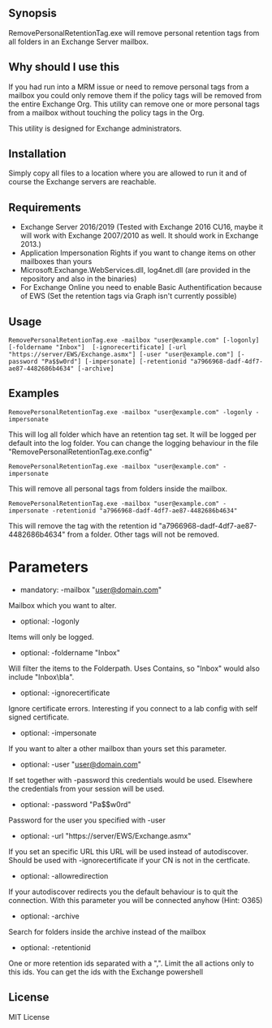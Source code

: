 ## Synopsis

RemovePersonalRetentionTag.exe will remove personal retention tags from all folders in an Exchange Server mailbox.

## Why should I use this

If you had run into a MRM issue or need to remove personal tags from a mailbox you could only remove them if the policy tags
will be removed from the entire Exchange Org. This utility can remove one or more personal tags from a mailbox without 
touching the policy tags in the Org.

This utility is designed for Exchange administrators.

## Installation

Simply copy all files to a location where you are allowed to run it and of course the Exchange servers are reachable.

## Requirements
* Exchange Server 2016/2019 (Tested with Exchange 2016 CU16, maybe it will work with Exchange 2007/2010 as well. It should work in Exchange 2013.)
* Application Impersonation Rights if you want to change items on other mailboxes than yours
* Microsoft.Exchange.WebServices.dll, log4net.dll (are provided in the repository and also in the binaries)
* For Exchange Online you need to enable Basic Authentification because of EWS (Set the retention tags via Graph isn't currently possible)

## Usage
```
RemovePersonalRetentionTag.exe -mailbox "user@example.com" [-logonly] [-foldername "Inbox"]  [-ignorecertificate] [-url "https://server/EWS/Exchange.asmx"] [-user "user@example.com"] [-password "Pa$$w0rd"] [-impersonate] [-retentionid "a7966968-dadf-4df7-ae87-4482686b4634" [-archive]
```

## Examples
```
RemovePersonalRetentionTag.exe -mailbox "user@example.com" -logonly -impersonate
```
This will log all folder which have an retention tag set. It will be logged per default into the log folder. You can change the logging behaviour in the file "RemovePersonalRetentionTag.exe.config"


```
RemovePersonalRetentionTag.exe -mailbox "user@example.com" -impersonate
```
This will remove all personal tags from folders inside the mailbox.

```
RemovePersonalRetentionTag.exe -mailbox "user@example.com" -impersonate -retentionid "a7966968-dadf-4df7-ae87-4482686b4634"
```
This will remove the tag with the retention id "a7966968-dadf-4df7-ae87-4482686b4634" from a folder. Other tags will not be removed.



# Parameters
* mandatory: -mailbox "user@domain.com"

Mailbox which you want to alter.

* optional: -logonly

Items will only be logged.

* optional: -foldername "Inbox"

Will filter the items to the Folderpath. Uses Contains, so "Inbox" would also include "Inbox\bla".

* optional: -ignorecertificate

Ignore certificate errors. Interesting if you connect to a lab config with self signed certificate.

* optional: -impersonate

If you want to alter a other mailbox than yours set this parameter.

* optional: -user "user@domain.com"

If set together with -password this credentials would be used. Elsewhere the credentials from your session will be used.

* optional: -password "Pa$$w0rd"

Password for the user you specified with -user

* optional: -url "https://server/EWS/Exchange.asmx"

If you set an specific URL this URL will be used instead of autodiscover. Should be used with -ignorecertificate if your CN is not in the certficate.

* optional: -allowredirection

If your autodiscover redirects you the default behaviour is to quit the connection. With this parameter you will be connected anyhow (Hint: O365)

* optional: -archive

Search for folders inside the archive instead of the mailbox

* optional: -retentionid

One or more retention ids separated with a ",". Limit the all actions only to this ids. You can get the ids with the Exchange powershell


## License

MIT License
